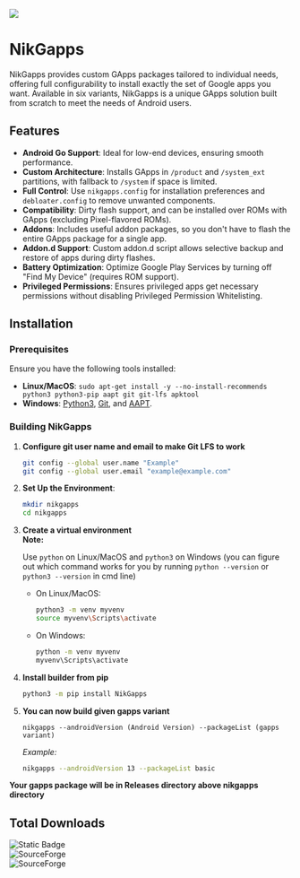 ![](https://raw.githubusercontent.com/nikgappsofficial/nikgappsofficial.github.io/master/images/nikgapps-logo.webp)

# NikGapps

NikGapps provides custom GApps packages tailored to individual needs, offering full configurability to install exactly the set of Google apps you want. Available in six variants, NikGapps is a unique GApps solution built from scratch to meet the needs of Android users.

## Features

- **Android Go Support**: Ideal for low-end devices, ensuring smooth performance.
- **Custom Architecture**: Installs GApps in `/product` and `/system_ext` partitions, with fallback to `/system` if space is limited.
- **Full Control**: Use `nikgapps.config` for installation preferences and `debloater.config` to remove unwanted components.
- **Compatibility**: Dirty flash support, and can be installed over ROMs with GApps (excluding Pixel-flavored ROMs).
- **Addons**: Includes useful addon packages, so you don't have to flash the entire GApps package for a single app.
- **Addon.d Support**: Custom addon.d script allows selective backup and restore of apps during dirty flashes.
- **Battery Optimization**: Optimize Google Play Services by turning off "Find My Device" (requires ROM support).
- **Privileged Permissions**: Ensures privileged apps get necessary permissions without disabling Privileged Permission Whitelisting.

## Installation

### Prerequisites

Ensure you have the following tools installed:

- **Linux/MacOS**: `sudo apt-get install -y --no-install-recommends python3 python3-pip aapt git git-lfs apktool`
- **Windows**: [Python3](https://www.python.org/), [Git](https://git-scm.com/), and [AAPT](https://packages.debian.org/buster/aapt).

### Building NikGapps

1. **Configure git user name and email to make Git LFS to work**
   ```bash
   git config --global user.name "Example"
   git config --global user.email "example@example.com"

2. **Set Up the Environment**:
   ```bash
   mkdir nikgapps
   cd nikgapps

3. **Create a virtual environment**  
   **Note:**  

   Use ```python``` on Linux/MacOS and ```python3``` on Windows (you can figure out which command works for you by running ```python --version``` or ```python3 --version``` in cmd line)
   
   - On Linux/MacOS:  
      ```bash  
      python3 -m venv myvenv
      source myvenv\Scripts\activate
      
   - On Windows:
     ```bash  
     python -m venv myvenv
     myvenv\Scripts\activate

5. **Install builder from pip** 
   ```bash
   python3 -m pip install NikGapps
   
6. **You can now build given gapps variant**
   
   ```nikgapps --androidVersion (Android Version) --packageList (gapps variant)```
   
   *Example:*
   ```bash
   nikgapps --androidVersion 13 --packageList basic

**Your gapps package will be in Releases directory above nikgapps directory**

## Total Downloads  
<!-- 7312415 from 2019-07-22 to 2024-07-18 -->
![Static Badge](https://img.shields.io/badge/7.3M-red?label=Before%2018th%20July%202024&color=green)  
<img alt="SourceForge" src="https://img.shields.io/sourceforge/dt/nikgapps?label=After%2018th%20July%202024&color=red">   
<img alt="SourceForge" src="https://img.shields.io/sourceforge/dd/nikgapps?label=Downloads%20Per%20Day&color=blue">

<!--
sudo apt install binfmt-support qemu qemu-user-static

to run arm executable on arm64 devices
>
